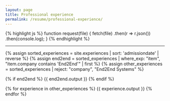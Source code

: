 ```yaml
---
layout: page
title: Professional experience
permalink: /resume/professional-experience/
---
```


{% highlight js %}
function request(file) {
  fetch(file)
    .then(r => r.json())
    .then(console.log);
}
{% endhighlight %}

---

{% assign sorted_experiences = site.experiences | sort: 'admissiondate' | reverse %}
{% assign end2end = sorted_experiences | where_exp: "item", "item.company contains 'End2End'" | first %}
{% assign other_experiences = sorted_experiences | reject: "company", "End2End Systems" %}

{% if end2end %}
  {{ end2end.output }}
{% endif %}

{% for experience in other_experiences %}
  {{ experience.output }}
{% endfor %}

